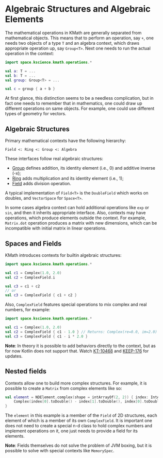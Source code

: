# Algebraic Structures and Algebraic Elements

The mathematical operations in KMath are generally separated from mathematical objects. This means that to perform an
operation, say `+`, one needs two objects of a type `T` and an algebra context, which draws appropriate operation up,
say `Group<T>`. Next one needs to run the actual operation in the context:

```kotlin
import space.kscience.kmath.operations.*

val a: T = ...
val b: T = ...
val group: Group<T> = ...

val c = group { a + b }
```

At first glance, this distinction seems to be a needless complication, but in fact one needs to remember that in
mathematics, one could draw up different operations on same objects. For example, one could use different types of
geometry for vectors.

## Algebraic Structures

Primary mathematical contexts have the following hierarchy:

`Field <: Ring <: Group <: Algebra`

These interfaces follow real algebraic structures:

- [Group](https://mathworld.wolfram.com/Group.html) defines addition, its identity element (i.e., 0) and additive
  inverse (-x);
- [Ring](http://mathworld.wolfram.com/Ring.html) adds multiplication and its identity element (i.e., 1);
- [Field](http://mathworld.wolfram.com/Field.html) adds division operation.

A typical implementation of `Field<T>` is the `DoubleField` which works on doubles, and `VectorSpace` for `Space<T>`.

In some cases algebra context can hold additional operations like `exp` or `sin`, and then it inherits appropriate
interface. Also, contexts may have operations, which produce elements outside the context. For example, `Matrix.dot`
operation produces a matrix with new dimensions, which can be incompatible with initial matrix in linear operations.

## Spaces and Fields

KMath introduces contexts for builtin algebraic structures:

```kotlin
import space.kscience.kmath.operations.*

val c1 = Complex(1.0, 2.0)
val c2 = ComplexField.i

val c3 = c1 + c2
// or
val c3 = ComplexField { c1 + c2 }
```

Also, `ComplexField` features special operations to mix complex and real numbers, for example:

```kotlin
import space.kscience.kmath.operations.*

val c1 = Complex(1.0, 2.0)
val c2 = ComplexField { c1 - 1.0 } // Returns: Complex(re=0.0, im=2.0)
val c3 = ComplexField { c1 - i * 2.0 }
```

**Note**: In theory it is possible to add behaviors directly to the context, but as for now Kotlin does not support
that. Watch [KT-10468](https://youtrack.jetbrains.com/issue/KT-10468) and
[KEEP-176](https://github.com/Kotlin/KEEP/pull/176) for updates.

## Nested fields

Contexts allow one to build more complex structures. For example, it is possible to create a `Matrix` from complex
elements like so:

```kotlin
val element = NDElement.complex(shape = intArrayOf(2, 2)) { index: IntArray ->
    Complex(index[0].toDouble() - index[1].toDouble(), index[0].toDouble() + index[1].toDouble())
}
```

The `element` in this example is a member of the `Field` of 2D structures, each element of which is a member of its own
`ComplexField`. It is important one does not need to create a special n-d class to hold complex numbers and implement
operations on it, one just needs to provide a field for its elements.

**Note**: Fields themselves do not solve the problem of JVM boxing, but it is possible to solve with special contexts
like
`MemorySpec`.
